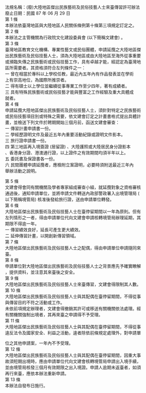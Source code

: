 法規名稱：(廢)大陸地區傑出民族藝術及民俗技藝人士來臺傳習許可辦法  
廢止日期：民國 87 年 06 月 29 日  
第 1 條  
本辦法依臺灣地區與大陸地區人民關係條例第十條第三項規定訂定之。  
第 2 條  
本辦法之主管機關為行政院文化建設委員會 (以下簡稱文建會) 。  
第 3 條  
臺灣地區教育文化機構、專業性藝文或民俗團體，申請延攬之大陸地區傑  
出民族藝術及民俗技藝人士，須為大陸地區或由大陸地區至海外從事重要  
或瀕臨失傳之民族藝術或民俗技藝工作，具有卓越才能，經認定為臺灣地  
區所需要者。其資格須符合左列條件之一：  
一 曾在相當於專科以上學校任教，最近內五年內有作品發表並在學術  
上有崇高地位，為國際所推崇者。  
二 得有碩士以上學位並繼續從事專業工作至少四年，著有成績者。  
三 具有特殊民族藝術或民俗技藝才能與豐富之工作經驗及重大具體成  
就者。  
第 4 條  
申請延攬大陸地區傑出民族藝術及民俗技藝人士，須針對特定之民族藝術  
或民俗技藝項目別或特殊之需要，依文建會訂定之計畫書格式提出具體計  
畫，並檢送下列文件於聘期開始三個月前，函送文建會審查：  
一 傳習計畫申請書一份。  
二 學經歷證明文件及最近五年內重要活動紀錄或證明文件影本。  
三 旅行證申請書一份。  
四 第三地區再入境簽證 (居留證) 、大陸護照或大陸居民身分證影本  
、香港身分證、港澳通行證，以上證件之有效期間均須半年以上。  
五 委託書及保證書各一份。  
六 民間團體申請延攬者，應檢附立案證明，必要時須附送最近三年內  
舉辦活動之說明。  


第 5 條  
文建會得會同有關機關及學者專家組成審查小組，就延攬對象之資格審核  
通過後，通知申請單位，並將申請文件轉送內政部警政署入出境管理局 (  
以下簡稱境管局) 核准後發給旅行證，送由申請單位轉發。  
第 6 條  
大陸地區傑出民族藝術及民俗技藝人士在臺停留期間以一年為原則。但有  
左列情形之一者，得由申請單位代向文建會申請核轉境管局辦理延期，其  
期限不得逾一年。  
一 傳習績效良好，延長可產生更大績效。  
二 延伸傳習計畫，以開創新傳習領域。  
第 7 條  
大陸地區傑出民族藝術及民俗技藝人士之配偶，得由申請單位申請隨同來  
臺。  
第 8 條  
申請單位對大陸地區傑出民族藝術及民俗技藝人士之背景應先予確實瞭解  
，提供資料，並注意其來臺後之安全。  
第 9 條  
大陸地區傑出民族藝術及民俗技藝人士來臺傳習，文建會得限制其人數。  
第 10 條  
大陸地區傑出民族藝術及民俗技藝人士與其配偶在臺停留期間，不得從事  
與傳習目的不符之活動或工作。  
未依前項規定辦理者，文建會得撤銷其許可或移送有關機關依法處理。經  
有關機關強制出境者，其再來臺之申請得不予受理。  
第 11 條  
大陸地區傑出民族藝術及民俗技藝人士與其配偶在臺停留期間，不得從事  
違反法令及國家安全、利益之活動，違者除依前條規定處理外，對申請單  


位之其他申請案，一年內不予受理。  
第 12 條  
大陸地區傑出民族藝術及民俗技藝人士與其配偶在臺停留期間，因重大事  
故須短期出境時，應由申請單位代向文建會核轉境管局申請出入境手續，  
並由境管局核發三個月有效期限之出入境證。申請人逾期未返臺者，如須  
再行來臺，應依本辦法重新申請。  
第 13 條  
本辦法自發布日施行。  


